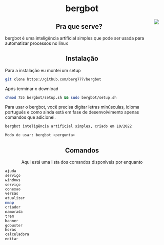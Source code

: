 <div align="center">

# bergbot

<img src="https://i.pinimg.com/originals/e9/7d/c9/e97dc97d864ee9577ef79628a7af9c79.gif" align="right">


## Pra que serve?</div>

bergbot é uma inteligência artificial simples que pode ser usada para automatizar processos no linux

<div align="center">

## Instalação 
</div>

Para a instalação eu montei um setup

 ```sh
git clone https://github.com/berg777/bergbot
```

Após terminar o download
 
 ```sh
chmod 755 bergbot/setup.sh && sudo bergbot/setup.sh
```

Para usar o bergbot, você precisa digitar letras minúsculas, idioma português e como ainda está em fase de desenvolvimento apenas comandos que adicionei.

```sh
bergbot inteligência artificial simples, criado em 10/2022
 
Modo de usar: bergbot <pergunta>
```

<div align="center">

## Comandos

Aqui está uma lista dos comandos disponiveis por enquanto

</div>

```sh
ajuda
serviço
windows
serviço
conexao
versao
atualizar
nmap
criador
namorada
trem
banner
gobuster
horas
calculadora
editar

```

